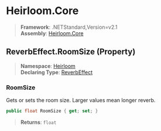 # Heirloom.Core

> **Framework**: .NETStandard,Version=v2.1  
> **Assembly**: [Heirloom.Core][0]

## ReverbEffect.RoomSize (Property)

> **Namespace**: [Heirloom][0]  
> **Declaring Type**: [ReverbEffect][1]

### RoomSize

Gets or sets the room size. Larger values mean longer reverb.

```cs
public float RoomSize { get; set; }
```

> **Returns**: `float`

[0]: ../../../Heirloom.Core.md
[1]: ../ReverbEffect.md
